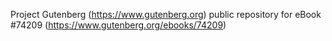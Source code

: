 Project Gutenberg (https://www.gutenberg.org) public repository for eBook #74209 (https://www.gutenberg.org/ebooks/74209)
